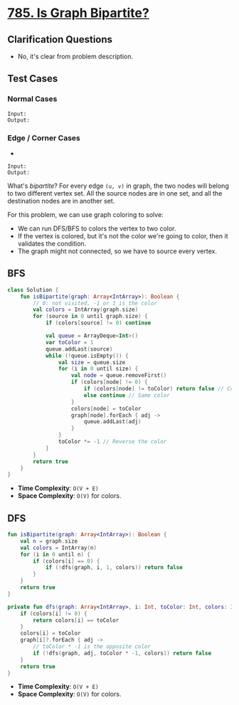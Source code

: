 # [785. Is Graph Bipartite?](https://leetcode.com/problems/is-graph-bipartite/)

## Clarification Questions
* No, it's clear from problem description.
 
## Test Cases
### Normal Cases
```
Input: 
Output: 
```
### Edge / Corner Cases
* 
```
Input: 
Output: 
```

What's *bipartite*? For every edge `(u, v)` in graph, the two nodes will belong to two different vertex set. All the source nodes are in one set, and all the destination nodes are in another set.

For this problem, we can use graph coloring to solve:
* We can run DFS/BFS to colors the vertex to two color.
* If the vertex is colored, but it's not the color we're going to color, then it validates the condition.
* The graph might not connected, so we have to source every vertex.

## BFS
```kotlin
class Solution {
    fun isBipartite(graph: Array<IntArray>): Boolean {
        // 0: not visited, -1 or 1 is the color
        val colors = IntArray(graph.size)
        for (source in 0 until graph.size) {
            if (colors[source] != 0) continue

            val queue = ArrayDeque<Int>()
            var toColor = 1
            queue.addLast(source)
            while (!queue.isEmpty()) {
                val size = queue.size
                for (i in 0 until size) {
                    val node = queue.removeFirst()
                    if (colors[node] != 0) {
                        if (colors[node] != toColor) return false // Color conflict
                        else continue // Same color
                    }
                    colors[node] = toColor
                    graph[node].forEach { adj ->
                        queue.addLast(adj)
                    }
                }
                toColor *= -1 // Reverse the color
            }
        }
        return true
    }
}
```

* **Time Complexity**: `O(V + E)` 
* **Space Complexity**: `O(V)` for colors.

## DFS
```kotlin
fun isBipartite(graph: Array<IntArray>): Boolean {
    val n = graph.size
    val colors = IntArray(n)
    for (i in 0 until n) {
        if (colors[i] == 0) {
            if (!dfs(graph, i, 1, colors)) return false
        }
    }
    return true
}

private fun dfs(graph: Array<IntArray>, i: Int, toColor: Int, colors: IntArray): Boolean {
    if (colors[i] != 0) {
        return colors[i] == toColor
    }
    colors[i] = toColor
    graph[i]?.forEach { adj ->
        // toColor * -1 is the opposite color
        if (!dfs(graph, adj, toColor * -1, colors)) return false
    }
    return true
}
```

* **Time Complexity**: `O(V + E)` 
* **Space Complexity**: `O(V)` for colors.